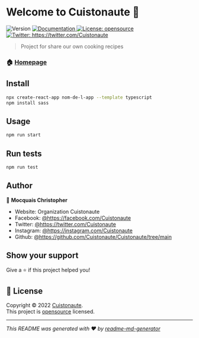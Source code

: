 <h1 text="align-center">Welcome to Cuistonaute 👋</h1>
<p>
  <img alt="Version" src="https://img.shields.io/badge/version-0.1.0-blue.svg?cacheSeconds=2592000" />
  <a href="Documentation" target="_blank">
    <img alt="Documentation" src="https://img.shields.io/badge/documentation-yes-brightgreen.svg" />
  </a>
  <a href="openSource" target="_blank">
    <img alt="License: opensource" src="https://img.shields.io/badge/License-opensource-yellow.svg" />
  </a>
  <a href="https://twitter.com/https://twitter.com/Cuistonaute" target="_blank">
    <img alt="Twitter: https://twitter.com/Cuistonaute" src="https://img.shields.io/twitter/follow/https://twitter.com/Cuistonaute.svg?style=social" />
  </a>
</p>

> Project for share our own cooking recipes

### 🏠 [Homepage](index.html)

## Install

```sh
npx create-react-app nom-de-l-app --template typescript
npm install sass
```

## Usage

```sh
npm run start
```

## Run tests

```sh
npm run test
```

## Author

👤 **Mocquais Christopher**

* Website: Organization Cuistonaute
* Facebook: [@https:\/\/facebook.com\/Cuistonaute](https://facebook.com/https:\/\/facebook.com\/Cuistonaute)
* Twitter: [@https:\/\/twitter.com\/Cuistonaute](https://twitter.com/https:\/\/twitter.com\/Cuistonaute)
* Instagram: [@https:\/\/instagram.com\/Cuistonaute](https://instagram.com/https:\/\/instagram.com\/Cuistonaute)
* Github: [@https:\/\/github.com\/Cuistonaute\/Cuistonaute\/tree\/main](https://github.com/https:\/\/github.com\/Cuistonaute\/Cuistonaute\/tree\/main)

## Show your support

Give a ⭐️ if this project helped you!

## 📝 License

Copyright © 2022 [Cuistonaute](https://github.com/https:\/\/github.com\/Cuistonaute\/Cuistonaute\/tree\/main).<br />
This project is [opensource](OpenSource) licensed.

***
_This README was generated with ❤️ by [readme-md-generator](https://github.com/kefranabg/readme-md-generator)_